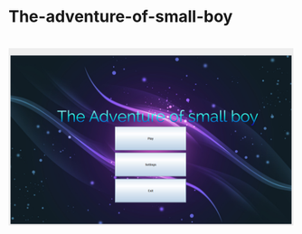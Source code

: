 # The-adventure-of-small-boy
# ![alt text](https://github.com/PanVova/The-adventure-of-small-boy/blob/master/Watch%20dogs%202%20%20148.jpg)
